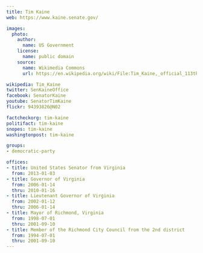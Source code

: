 ```yaml
---
title: Tim Kaine
web: https://www.kaine.senate.gov/

images:
  photo:
    author:
      name: US Government
    license:
      name: public domain
    source:
      name: Wikimedia Commons
      url: https://en.wikipedia.org/wiki/File:Tim_Kaine,_official_113th_Congress_photo_portrait.jpg

wikipedia: Tim_Kaine
twitter: SenKaineOffice
facebook: SenatorKaine
youtube: SenatorTimKaine
flickr: 94393826@N02

factcheckorg: tim-kaine
politifact: tim-kaine
snopes: tim-kaine
washingtonpost: tim-kaine

groups:
- democratic-party

offices:
- title: United States Senator from Virginia
  from: 2013-01-03
- title: Governor of Virginia
  from: 2006-01-14
  thru: 2010-01-16
- title: Lieutenant Governor of Virginia
  from: 2002-01-12
  thru: 2006-01-14
- title: Mayor of Richmond, Virginia
  from: 1998-07-01
  thru: 2001-09-10
- title: Member of the Richmond City Council from the 2nd district
  from: 1994-07-01
  thru: 2001-09-10
---
```

